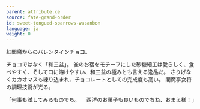 ```yaml
---
parent: attribute.ce
source: fate-grand-order
id: sweet-tongued-sparrows-wasanbon
language: ja
weight: 0
---
```


紅閻魔からのバレンタインチョコ。

チョコではなく「和三盆」。
雀のお宿をモチーフにした砂糖細工は愛らしく、食べやすく、そして口に溶けやすい、和三盆の極みとも言える逸品だ。
さりげなくカカオマスも練り込まれ、チョコレートとしての完成度も高い。
閻魔亭女将の調理技術が光る。

「何事も試してみるものでち。
　西洋のお菓子も良いものでちね、おまえ様！」
